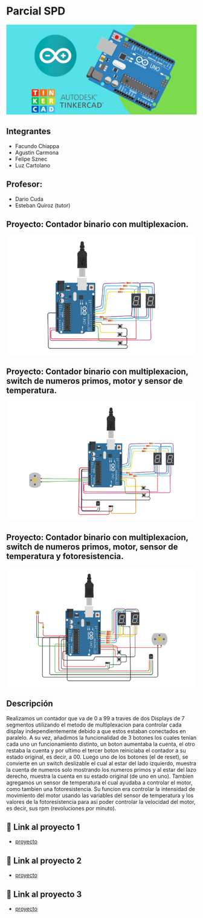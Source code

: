 # Parcial SPD 
![Tinkercad](./img/ArduinoTinkercad.jpg)


## Integrantes 
- Facundo Chiappa
- Agustin Carmona
- Felipe Sznec
- Luz Cartolano

## Profesor:
- Dario Cuda
- Esteban Quiroz (tutor)

## Proyecto: Contador binario con multiplexacion.
![Tinkercad](./img/Imagen-Circuito.png)


## Proyecto: Contador binario con multiplexacion, switch de numeros primos, motor y sensor de temperatura.
![Tinkercad](./img/Imagen-Circuito-2.png)


## Proyecto: Contador binario con multiplexacion, switch de numeros primos, motor, sensor de temperatura y fotoresistencia.
![Tinkercad](./img/Imagen-Circuito-3.png)

## Descripción
Realizamos un contador que va de 0 a 99 a traves de dos Displays de 7 segmentos 
utilizando el metodo de multiplexacion para controlar cada display independientemente
debido a que estos estaban conectados en paralelo. A su vez, añadimos la funcionalidad
de 3 botones los cuales tenian cada uno un funcionamiento distinto, un boton aumentaba
la cuenta, el otro restaba la cuenta y por ultimo el tercer boton reiniciaba el contador 
a su estado original, es decir, a 00.
Luego uno de los botones (el de reset), se convierte en un switch deslizable el cual 
al estar del lado izquierdo, muestra la cuenta de numeros solo mostrando los numeros primos y al estar
del lazo derecho, muestra la cuenta en su estado original (de uno en uno).
Tambien agregamos un sensor de temperatura el cual ayudaba a controlar el motor, como tambien una fotoresistencia. Su funcion era controlar la intensidad de movimiento del motor usando las variables del sensor de temperatura y los valores de la fotoresistencia para asi poder controlar la velocidad del motor, es decir, sus rpm (revoluciones por minuto).

## :robot: Link al proyecto 1
- [proyecto](https://www.tinkercad.com/things/iyHLEff0hUF)


## :robot: Link al proyecto 2
- [proyecto](https://www.tinkercad.com/things/cgizFkChovb)


## :robot: Link al proyecto 3
- [proyecto](https://www.tinkercad.com/things/bbr4qQaE163)
